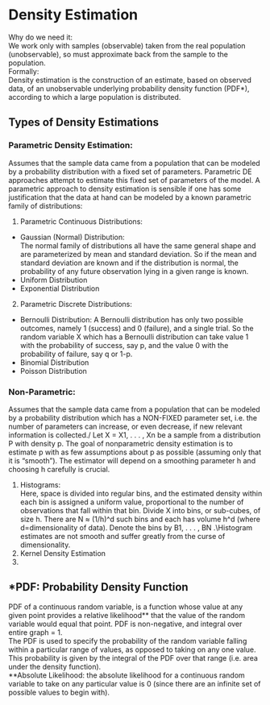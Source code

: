 # Density Estimation
Why do we need it:\
We work only with samples (observable) taken from the real population (unobservable), so must approximate back from the sample to the population.\
Formally:\
Density estimation is the construction of an estimate, based on observed data, of an unobservable underlying probability density function (PDF*), according to which a large population is distributed.

## Types of Density Estimations
### Parametric Density Estimation:
Assumes that the sample data came from a population that can be modeled by a probability distribution with a fixed set of parameters. Parametric DE approaches attempt to estimate this fixed set of parameters of the model. A parametric approach to density estimation is sensible if one has some justification that the data at hand can be modeled by a known parametric family of distributions:
1. Parametric Continuous Distributions:
  * Gaussian (Normal) Distribution:\
  The normal family of distributions all have the same general shape and are parameterized by mean and standard deviation. So if the mean and standard deviation are known and if the distribution is normal, the probability of any future observation lying in a given range is known.
  * Uniform Distribution
  * Exponential Distribution
2. Parametric Discrete Distributions:
  * Bernoulli Distribution:
  A Bernoulli distribution has only two possible outcomes, namely 1 (success) and 0 (failure), and a single trial. So the random variable X which has a Bernoulli distribution can take value 1 with the probability of success, say p, and the value 0 with the probability of failure, say q or 1-p.
  * Binomial Distribution
  * Poisson Distribution

### Non-Parametric:
Assumes that the sample data came from a population that can be modeled by a probability distribution which has a NON-FIXED parameter set, i.e. the number of parameters can increase, or even decrease, if new relevant information is collected./
Let X = X1, . . . , Xn be a sample from a distribution P with density p. The goal of nonparametric density estimation is to estimate p with as few assumptions about p as possible (assuming only that it is “smooth”). The estimator will depend on a smoothing parameter h and choosing h carefully is crucial.
1. Histograms:\
Here, space is divided into regular bins, and the estimated density within each bin is assigned a uniform value, proportional to the number of observations that fall within that bin. Divide X into bins, or sub-cubes, of size h. There are N ≈ (1/h)^d such bins and each has volume h^d (where d=dimensionality of data). Denote the bins by B1, . . . , BN .\Histogram estimates are not smooth and suffer greatly from the curse of dimensionality.
2. Kernel Density Estimation
3.

## *PDF: Probability Density Function
PDF of a continuous random variable, is a function whose value at any given point provides a relative likelihood** that the value of the random variable would equal that point. PDF is non-negative, and integral over entire graph = 1.\
The PDF is used to specify the probability of the random variable falling within a particular range of values, as opposed to taking on any one value. This probability is given by the integral of the PDF over that range (i.e. area under the density function).\
**Absolute Likelihood: the absolute likelihood for a continuous random variable to take on any particular value is 0 (since there are an infinite set of possible values to begin with).
